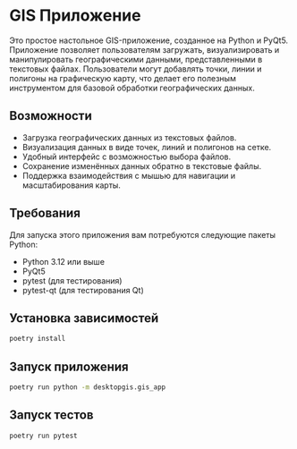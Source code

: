 # GIS Приложение

Это простое настольное GIS-приложение, созданное на Python и PyQt5. Приложение позволяет пользователям загружать, визуализировать и манипулировать географическими данными, представленными в текстовых файлах. Пользователи могут добавлять точки, линии и полигоны на графическую карту, что делает его полезным инструментом для базовой обработки географических данных.

## Возможности

- Загрузка географических данных из текстовых файлов.
- Визуализация данных в виде точек, линий и полигонов на сетке.
- Удобный интерфейс с возможностью выбора файлов.
- Сохранение изменённых данных обратно в текстовые файлы.
- Поддержка взаимодействия с мышью для навигации и масштабирования карты.

## Требования

Для запуска этого приложения вам потребуются следующие пакеты Python:

- Python 3.12 или выше
- PyQt5
- pytest (для тестирования)
- pytest-qt (для тестирования Qt)

## Установка зависимостей
```bash
poetry install
```

## Запуск приложения
```bash
poetry run python -m desktopgis.gis_app
```

## Запуск тестов
```bash
poetry run pytest
```